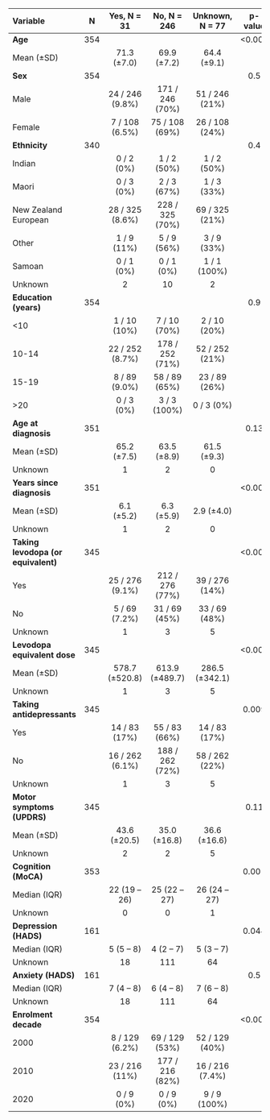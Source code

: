 |**Variable**                        | **N** | **Yes**, N = 31 | **No**, N = 246 | **Unknown**, N = 77 | **p-value** |
|:-----------------------------------|:-----:|:---------------:|:---------------:|:-------------------:|:-----------:|
|__Age__                             |  354  |                 |                 |                     |   <0.001    |
|Mean (±SD)                          |       |   71.3 (±7.0)   |   69.9 (±7.2)   |     64.4 (±9.1)     |             |
|__Sex__                             |  354  |                 |                 |                     |     0.5     |
|Male                                |       | 24 / 246 (9.8%) | 171 / 246 (70%) |   51 / 246 (21%)    |             |
|Female                              |       | 7 / 108 (6.5%)  | 75 / 108 (69%)  |   26 / 108 (24%)    |             |
|__Ethnicity__                       |  340  |                 |                 |                     |     0.4     |
|Indian                              |       |   0 / 2 (0%)    |   1 / 2 (50%)   |     1 / 2 (50%)     |             |
|Maori                               |       |   0 / 3 (0%)    |   2 / 3 (67%)   |     1 / 3 (33%)     |             |
|New Zealand European                |       | 28 / 325 (8.6%) | 228 / 325 (70%) |   69 / 325 (21%)    |             |
|Other                               |       |   1 / 9 (11%)   |   5 / 9 (56%)   |     3 / 9 (33%)     |             |
|Samoan                              |       |   0 / 1 (0%)    |   0 / 1 (0%)    |    1 / 1 (100%)     |             |
|Unknown                             |       |        2        |       10        |          2          |             |
|__Education (years)__               |  354  |                 |                 |                     |     0.9     |
|<10                                 |       |  1 / 10 (10%)   |  7 / 10 (70%)   |    2 / 10 (20%)     |             |
|10-14                               |       | 22 / 252 (8.7%) | 178 / 252 (71%) |   52 / 252 (21%)    |             |
|15-19                               |       |  8 / 89 (9.0%)  |  58 / 89 (65%)  |    23 / 89 (26%)    |             |
|>20                                 |       |   0 / 3 (0%)    |  3 / 3 (100%)   |     0 / 3 (0%)      |             |
|__Age at diagnosis__                |  351  |                 |                 |                     |    0.13     |
|Mean (±SD)                          |       |   65.2 (±7.5)   |   63.5 (±8.9)   |     61.5 (±9.3)     |             |
|Unknown                             |       |        1        |        2        |          0          |             |
|__Years since diagnosis__           |  351  |                 |                 |                     |   <0.001    |
|Mean (±SD)                          |       |   6.1 (±5.2)    |   6.3 (±5.9)    |     2.9 (±4.0)      |             |
|Unknown                             |       |        1        |        2        |          0          |             |
|__Taking levodopa (or equivalent)__ |  345  |                 |                 |                     |   <0.001    |
|Yes                                 |       | 25 / 276 (9.1%) | 212 / 276 (77%) |   39 / 276 (14%)    |             |
|No                                  |       |  5 / 69 (7.2%)  |  31 / 69 (45%)  |    33 / 69 (48%)    |             |
|Unknown                             |       |        1        |        3        |          5          |             |
|__Levodopa equivalent dose__        |  345  |                 |                 |                     |   <0.001    |
|Mean (±SD)                          |       | 578.7 (±520.8)  | 613.9 (±489.7)  |   286.5 (±342.1)    |             |
|Unknown                             |       |        1        |        3        |          5          |             |
|__Taking antidepressants__          |  345  |                 |                 |                     |    0.009    |
|Yes                                 |       |  14 / 83 (17%)  |  55 / 83 (66%)  |    14 / 83 (17%)    |             |
|No                                  |       | 16 / 262 (6.1%) | 188 / 262 (72%) |   58 / 262 (22%)    |             |
|Unknown                             |       |        1        |        3        |          5          |             |
|__Motor symptoms (UPDRS)__          |  345  |                 |                 |                     |    0.11     |
|Mean (±SD)                          |       |  43.6 (±20.5)   |  35.0 (±16.8)   |    36.6 (±16.6)     |             |
|Unknown                             |       |        2        |        2        |          5          |             |
|__Cognition (MoCA)__                |  353  |                 |                 |                     |    0.001    |
|Median (IQR)                        |       |  22 (19 – 26)   |  25 (22 – 27)   |    26 (24 – 27)     |             |
|Unknown                             |       |        0        |        0        |          1          |             |
|__Depression (HADS)__               |  161  |                 |                 |                     |    0.044    |
|Median (IQR)                        |       |    5 (5 – 8)    |    4 (2 – 7)    |      5 (3 – 7)      |             |
|Unknown                             |       |       18        |       111       |         64          |             |
|__Anxiety (HADS)__                  |  161  |                 |                 |                     |     0.5     |
|Median (IQR)                        |       |    7 (4 – 8)    |    6 (4 – 8)    |      7 (6 – 8)      |             |
|Unknown                             |       |       18        |       111       |         64          |             |
|__Enrolment decade__                |  354  |                 |                 |                     |   <0.001    |
|2000                                |       | 8 / 129 (6.2%)  | 69 / 129 (53%)  |   52 / 129 (40%)    |             |
|2010                                |       | 23 / 216 (11%)  | 177 / 216 (82%) |   16 / 216 (7.4%)   |             |
|2020                                |       |   0 / 9 (0%)    |   0 / 9 (0%)    |    9 / 9 (100%)     |             |
